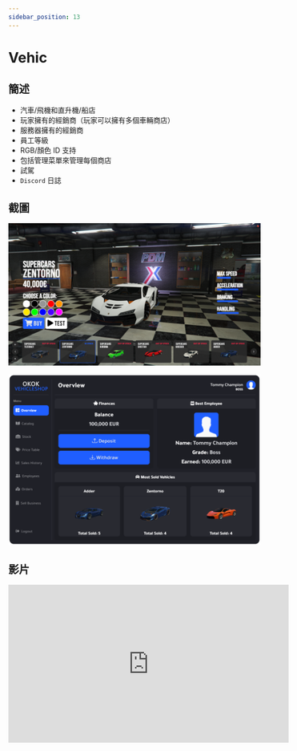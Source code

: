 ```yaml
---
sidebar_position: 13
---
```


# Vehic

## 簡述

- 汽車/飛機和直升機/船店
- 玩家擁有的經銷商（玩家可以擁有多個車輛商店）
- 服務器擁有的經銷商
- 員工等級
- RGB/顏色 ID 支持
- 包括管理菜單來管理每個商店
- 試駕
- ```Discord``` 日誌

## 截圖

![Vehic1](img/Vehic1.png)

![Vehic2](img/Vehic2.png)

## 影片

<iframe width="560" height="315" src="https://www.youtube.com/embed/1pzkTaQX_6A" title="YouTube video player" frameborder="0" allow="accelerometer; autoplay; clipboard-write; encrypted-media; gyroscope; picture-in-picture" allowfullscreen></iframe>